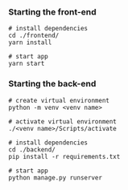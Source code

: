 ### Starting the front-end
``` 
# install dependencies
cd ./frontend/
yarn install

# start app
yarn start
```

### Starting the back-end
```
# create virtual environment
python -m venv <venv name>

# activate virtual environment
./<venv name>/Scripts/activate

# install dependencies
cd ./backend/ 
pip install -r requirements.txt

# start app
python manage.py runserver
```
